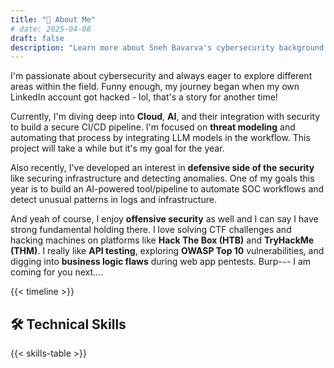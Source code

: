 ```yaml
---
title: "👋 About Me"
# date: 2025-04-08
draft: false
description: "Learn more about Sneh Bavarva's cybersecurity background and expertise"
---
```




I'm passionate about cybersecurity and always eager to explore different areas within the field. Funny enough, my journey began when my own LinkedIn account got hacked - lol, that's a story for another time!

Currently, I'm diving deep into **Cloud**, **AI**, and their integration with security to build a secure CI/CD pipeline. I'm focused on **threat modeling** and automating that process by integrating LLM models in the workflow. This project will take a while but it's my goal for the year.

Also recently, I've developed an interest in **defensive side of the security** like securing infrastructure and detecting anomalies. One of my goals this year is to build an AI-powered tool/pipeline to automate SOC workflows and detect unusual patterns in logs and infrastructure.

And yeah of course, I enjoy **offensive security** as well and I can say I have strong fundamental holding there. I love solving CTF challenges and hacking machines on platforms like **Hack The Box (HTB)** and **TryHackMe (THM)**. I really like **API testing**, exploring **OWASP Top 10** vulnerabilities, and digging into **business logic flaws** during web app pentests. Burp-`~`- I am coming for you next....




<!-- ## 🎓 Education & 💼 Experience -->


{{< timeline >}}


## 🛠️ Technical Skills

{{< skills-table >}}

